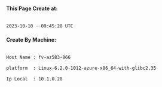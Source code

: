 
   
#### This Page Create at:

```bash

2023-10-10 - 09:45:28 UTC

```

#### Create By Machine:

```bash

Host Name : fv-az583-866

platform  : Linux-6.2.0-1012-azure-x86_64-with-glibc2.35

Ip Local  : 10.1.0.28

```


